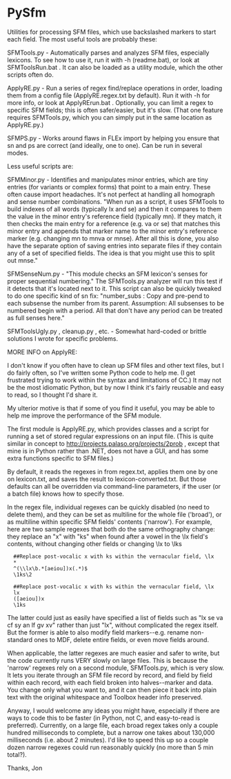 # PySfm
Utilities for processing SFM files, which use backslashed markers to start each field. The most useful tools are probably these:

SFMTools.py - Automatically parses and analyzes  SFM files, especially lexicons. To see how to use it, run it with -h (readme.bat), or look at SFMToolsRun.bat . It can also be loaded as a utility module, which the other scripts often do.

ApplyRE.py - Run a series of regex find/replace operations in order, loading them from a config file (ApplyRE.regex.txt by default). Run it with -h for more info, or look at ApplyRErun.bat . Optionally, you can limit a regex to specific SFM fields; this is often safer/easier, but it's slow. (That one feature requires SFMTools.py, which you can simply put in the same location as ApplyRE.py.)

SFMPS.py - Works around flaws in FLEx import by helping you ensure that sn and ps are correct (and ideally, one to one). Can be run in several modes.



Less useful scripts are:

SFMMinor.py - Identifies and manipulates minor entries, which are tiny entries (for variants or complex forms) that point to a main entry. These often cause import headaches. It's not perfect at handling all homograph and sense number combinations. "When run as a script, it uses SFMTools to build indexes of all words (typically lx and se) and then it compares to them the value in the minor entry's reference field (typically mn). If they match, it then checks the main entry for a reference (e.g. va or se) that matches this minor entry and appends that marker name to the minor entry's reference marker (e.g. changing mn to mnva or mnse). After all this is done, you also have the separate option of saving entries into separate files if they contain any of a set of specified fields. The idea is that you might use this to split out mnse."

SFMSenseNum.py - "This module checks an SFM lexicon's senses for proper sequential numbering." The SFMTools.py analyzer will run this test if it detects that it's located next to it. This script can also be quickly tweaked to do one specific kind of sn fix: "number_subs : Copy and pre-pend to each subsense the number from its parent. Assumption: All subsenses to be numbered begin with a period. All that don't have any period can be treated as full senses here."

SFMToolsUgly.py , cleanup.py , etc. - Somewhat hard-coded or brittle solutions I wrote for specific problems. 

MORE INFO on ApplyRE:

I don't know if you often have to clean up SFM files and other text files, but I do fairly often, so I've written some Python code to help me. (I get frustrated trying to work within the syntax and limitations of CC.) It may not be the most idiomatic Python, but by now I think it's fairly reusable and easy to read, so I thought I'd share it.

My ulterior motive is that if some of you find it useful, you may be able to help me improve the performance of the SFM module.

The first module is ApplyRE.py, which provides classes and a script for running a set of stored regular expressions on an input file. (This is quite similar in concept to  http://projects.palaso.org/projects/2prob , except that mine is in Python rather than .NET, does not have a GUI, and has some extra functions specific to SFM files.)

By default, it reads the regexes in from regex.txt, applies them one by one on lexicon.txt, and saves the result to lexicon-converted.txt. But those defaults can all be overridden via command-line parameters, if the user (or a batch file) knows how to specify those.

In the regex file, individual regexes can be quickly disabled (no need to delete them), and they can be set as multiline for the whole file ('broad'), or as multiline within specific SFM fields' contents ('narrow'). For example, here are two sample regexes that both do the same orthography change: they replace an "x" with "ks" when found after a vowel in the \lx field's contents, without changing other fields or changing \lx to \lks

```regex
  ##Replace post-vocalic x with ks within the vernacular field, \lx
  *
  ^(\\lx\b.*[aeiou])x(.*)$
  \1ks\2

  ##Replace post-vocalic x with ks within the vernacular field, \lx
  lx
  ([aeiou])x
  \1ks
```

The latter could just as easily have specified a list of fields such as "lx se va cf sy an lf gv xv" rather than just "lx", without complicated the regex itself. But the former is able to also modify field markers--e.g. rename non-standard ones to MDF, delete entire fields, or even move fields around.

When applicable, the latter regexes are much easier and safer to write, but the code currently runs VERY slowly on large files. This is because the 'narrow' regexes rely on a second module, SFMTools.py, which is very slow. It lets you iterate through an SFM file record by record, and field by field within each record, with each field broken into halves--marker and data. You change only what you want to, and it can then piece it back into plain text with the original whitespace and Toolbox header info preserved.

Anyway, I would welcome any ideas you might have, especially if there are ways to code this to be faster (in Python, not C, and easy-to-read is preferred). Currently, on a large file, each broad regex takes only a couple hundred milliseconds to complete, but a narrow one takes about 130,000 milliseconds (i.e. about 2 minutes). I'd like to speed this up so a couple dozen narrow regexes could run reasonably quickly (no more than 5 min total?).

Thanks,
Jon

